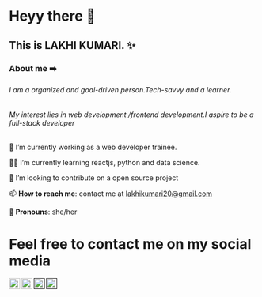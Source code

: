 # Heyy there 👋

##  This is LAKHI KUMARI. ✨


  ### About me ➡️ 
###### I am a organized and goal-driven person.Tech-savvy and a learner.
###### My interest lies in web development /frontend development.I aspire to be a full-stack developer




 
 🏢 I’m currently working  as a web developer trainee.
 
 🧑‍🎓 I’m currently learning  reactjs, python and data science.
 
 👯 I’m looking to contribute  on  a open source project
 
 📫 **How to reach me**: contact me at [lakhikumari20@gmail.com](lakhikumari20@gmail.com)
 
 👧 **Pronouns**: she/her
 
 
 
 
 # Feel free to contact me on my social media
 
 [<img align="left" alt="" width="22px" src="https://cdn.jsdelivr.net/npm/simple-icons@v3/icons/linkedin.svg" />](https://www.linkedin.com/in/lakhi-kumari/)
 [<img align="left" alt="" width="22px" src="https://cdn.jsdelivr.net/npm/simple-icons@v3/icons/twitter.svg" />](https://twitter.com/the_lakkhi)
 [<img align="left" alt="" width="22px" src="https://cdn.jsdelivr.net/npm/simple-icons@v3/icons/instagram.svg" />]()
 [<img align="left" alt="" width="22px" src="https://cdn.jsdelivr.net/npm/simple-icons@v3/icons/facebook.svg" />]()
 
 
 
 
 




	
 
